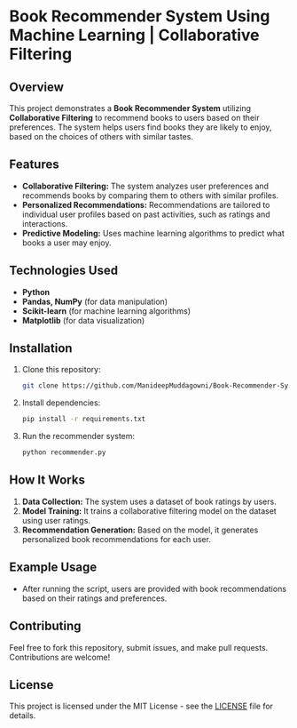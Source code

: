 
# Book Recommender System Using Machine Learning | Collaborative Filtering

## Overview
This project demonstrates a **Book Recommender System** utilizing **Collaborative Filtering** to recommend books to users based on their preferences. The system helps users find books they are likely to enjoy, based on the choices of others with similar tastes.

## Features
- **Collaborative Filtering:** The system analyzes user preferences and recommends books by comparing them to others with similar profiles.
- **Personalized Recommendations:** Recommendations are tailored to individual user profiles based on past activities, such as ratings and interactions.
- **Predictive Modeling:** Uses machine learning algorithms to predict what books a user may enjoy.

## Technologies Used
- **Python**
- **Pandas, NumPy** (for data manipulation)
- **Scikit-learn** (for machine learning algorithms)
- **Matplotlib** (for data visualization)

## Installation

1. Clone this repository:
   ```bash
   git clone https://github.com/ManideepMuddagowni/Book-Recommender-System.git
   ```

2. Install dependencies:
   ```bash
   pip install -r requirements.txt
   ```

3. Run the recommender system:
   ```bash
   python recommender.py
   ```

## How It Works
1. **Data Collection:** The system uses a dataset of book ratings by users.
2. **Model Training:** It trains a collaborative filtering model on the dataset using user ratings.
3. **Recommendation Generation:** Based on the model, it generates personalized book recommendations for each user.

## Example Usage
- After running the script, users are provided with book recommendations based on their ratings and preferences.

## Contributing
Feel free to fork this repository, submit issues, and make pull requests. Contributions are welcome!

## License
This project is licensed under the MIT License - see the [LICENSE](LICENSE) file for details.
